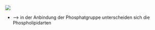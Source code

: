 ![](Pasted%20image%2020231020170705.png)
- --> in der Anbindung der Phosphatgruppe unterscheiden sich die Phospholipidarten 
